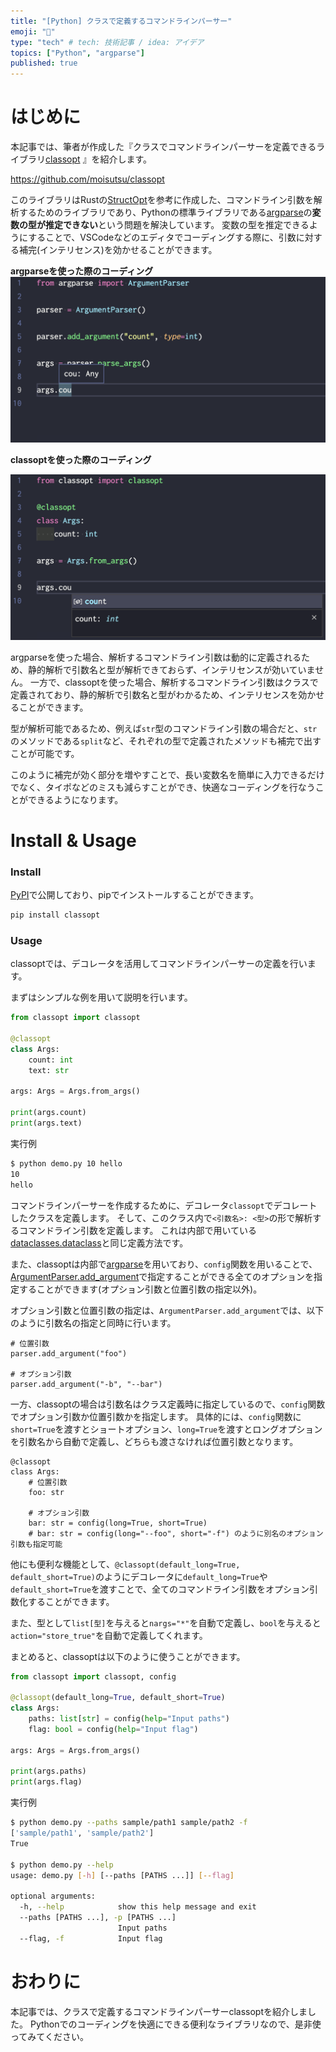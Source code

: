 ```yaml
---
title: "[Python] クラスで定義するコマンドラインパーサー"
emoji: "🐍"
type: "tech" # tech: 技術記事 / idea: アイデア
topics: ["Python", "argparse"]
published: true
---
```


# はじめに

本記事では、筆者が作成した『クラスでコマンドラインパーサーを定義できるライブラリ[classopt](https://github.com/moisutsu/classopt) 』を紹介します。

https://github.com/moisutsu/classopt

このライブラリはRustの[StructOpt](https://github.com/TeXitoi/structopt)を参考に作成した、コマンドライン引数を解析するためのライブラリであり、Pythonの標準ライブラリである[argparse](https://docs.python.org/ja/3/library/argparse.html)の**変数の型が推定できない**という問題を解決しています。
変数の型を推定できるようにすることで、VSCodeなどのエディタでコーディングする際に、引数に対する補完(インテリセンス)を効かせることができます。

**argparseを使った際のコーディング**
![argparse_demo](/images/argument-parser-by-class/argparse_demo.png)

**classoptを使った際のコーディング**

![classopt_demo](/images/argument-parser-by-class/classopt_demo.png)

argparseを使った場合、解析するコマンドライン引数は動的に定義されるため、静的解析で引数名と型が解析できておらず、インテリセンスが効いていません。
一方で、classoptを使った場合、解析するコマンドライン引数はクラスで定義されており、静的解析で引数名と型がわかるため、インテリセンスを効かせることができます。

型が解析可能であるため、例えば`str`型のコマンドライン引数の場合だと、`str`のメソッドである`split`など、それぞれの型で定義されたメソッドも補完で出すことが可能です。

このように補完が効く部分を増やすことで、長い変数名を簡単に入力できるだけでなく、タイポなどのミスも減らすことができ、快適なコーディングを行なうことができるようになります。


# Install & Usage

### Install

[PyPI](https://pypi.org/)で公開しており、pipでインストールすることができます。

```bash
pip install classopt
```

### Usage

classoptでは、デコレータを活用してコマンドラインパーサーの定義を行います。

まずはシンプルな例を用いて説明を行います。
```python:demo.py
from classopt import classopt

@classopt
class Args:
    count: int
    text: str

args: Args = Args.from_args()

print(args.count)
print(args.text)
```

実行例

```bash
$ python demo.py 10 hello
10
hello
```

コマンドラインパーサーを作成するために、デコレータ`classopt`でデコレートしたクラスを定義します。
そして、このクラス内で`<引数名>: <型>`の形で解析するコマンドライン引数を定義します。
これは内部で用いている[dataclasses.dataclass](https://docs.python.org/ja/3/library/dataclasses.html)と同じ定義方法です。

また、classoptは内部で[argparse](https://docs.python.org/ja/3/library/argparse.html)を用いており、`config`関数を用いることで、[ArgumentParser.add_argument](https://docs.python.org/ja/3/library/argparse.html#argparse.ArgumentParser.add_argument)で指定することができる全てのオプションを指定することができます(オプション引数と位置引数の指定以外)。

オプション引数と位置引数の指定は、`ArgumentParser.add_argument`では、以下のように引数名の指定と同時に行います。
```python:argparse
# 位置引数
parser.add_argument("foo")

# オプション引数
parser.add_argument("-b", "--bar")
```

一方、classoptの場合は引数名はクラス定義時に指定しているので、`config`関数でオプション引数か位置引数かを指定します。
具体的には、`config`関数に`short=True`を渡すとショートオプション、`long=True`を渡すとロングオプションを引数名から自動で定義し、どちらも渡さなければ位置引数となります。
```python:classopt
@classopt
class Args:
    # 位置引数
    foo: str

    # オプション引数
    bar: str = config(long=True, short=True)
    # bar: str = config(long="--foo", short="-f") のように別名のオプション引数も指定可能
```

他にも便利な機能として、`@classopt(default_long=True, default_short=True)`のようにデコレータに`default_long=True`や`default_short=True`を渡すことで、全てのコマンドライン引数をオプション引数化することができます。

また、型として`list[型]`を与えると`nargs="*"`を自動で定義し、`bool`を与えると`action="store_true"`を自動で定義してくれます。

まとめると、classoptは以下のように使うことができます。

```python:demo.py
from classopt import classopt, config

@classopt(default_long=True, default_short=True)
class Args:
    paths: list[str] = config(help="Input paths")
    flag: bool = config(help="Input flag")

args: Args = Args.from_args()

print(args.paths)
print(args.flag)
```

実行例

```bash
$ python demo.py --paths sample/path1 sample/path2 -f
['sample/path1', 'sample/path2']
True

$ python demo.py --help
usage: demo.py [-h] [--paths [PATHS ...]] [--flag]

optional arguments:
  -h, --help            show this help message and exit
  --paths [PATHS ...], -p [PATHS ...]
                        Input paths
  --flag, -f            Input flag
```

# おわりに

本記事では、クラスで定義するコマンドラインパーサーclassoptを紹介しました。
Pythonでのコーディングを快適にできる便利なライブラリなので、是非使ってみてください。
